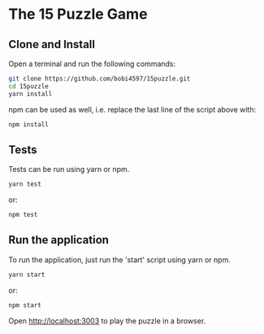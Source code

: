 # The 15 Puzzle Game

## Clone and Install

Open a terminal and run the following commands:

```sh
git clone https://github.com/bobi4597/15puzzle.git
cd 15puzzle
yarn install
```

npm can be used as well, i.e. replace the last line of the script above with:
```sh
npm install
```

## Tests
Tests can be run using yarn or npm.
```sh
yarn test
```
or:
```sh
npm test
```


## Run the application
To run the application, just run the 'start' script using yarn or npm.

```sh
yarn start
```
or:
```sh
npm start
```
Open [http://localhost:3003](http://localhost:3003) to play the puzzle in a browser.
